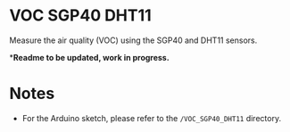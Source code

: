 # VOC SGP40 DHT11

Measure the air quality (VOC) using the SGP40 and DHT11 sensors.

***Readme to be updated, work in progress.**


# Notes

- For the Arduino sketch, please refer to the `/VOC_SGP40_DHT11` directory.